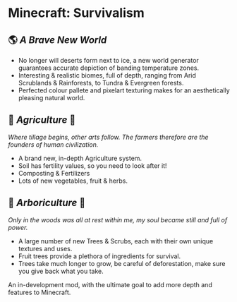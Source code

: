 # Minecraft: Survivalism #

## :earth_americas: _A Brave New World_ ##
- No longer will deserts form next to ice, a new world generator guarantees accurate depiction of banding temperature zones.
- Interesting & realistic biomes, full of depth, ranging from Arid Scrublands & Rainforests, to Tundra & Evergreen forests.
- Perfected colour pallete and pixelart texturing makes for an aesthetically pleasing natural world.

## :seedling: _Agriculture_ :seedling: ##
_Where tillage begins, other arts follow. The farmers therefore are the founders of human civilization._

- A brand new, in-depth Agriculture system.
- Soil has fertility values, so you need to look after it!
- Composting & Fertilizers
- Lots of new vegetables, fruit & herbs.

## :palm_tree: _Arboriculture_ :palm_tree: ##
_Only in the woods was all at rest within me, my soul became still and full of power._

- A large number of new Trees & Scrubs, each with their own unique textures and uses.
- Fruit trees provide a plethora of ingredients for survival.
- Trees take much longer to grow, be careful of deforestation, make sure you give back what you take.


An in-development mod, with the ultimate goal to add more depth and features to Minecraft.

